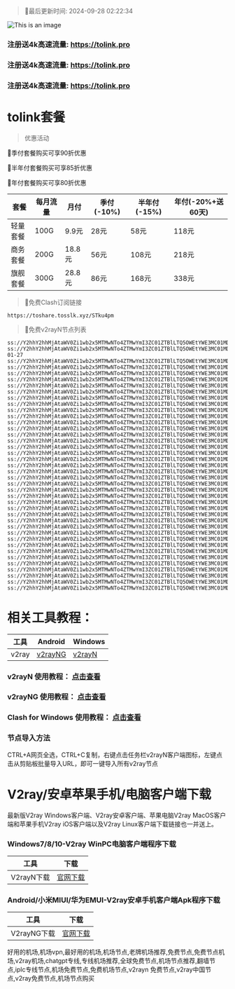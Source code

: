 >🚀最后更新时间: 2024-09-28 02:22:34

![This is an image](https://raw.githubusercontent.com/tolinkshare2/tolinkshare2.github.io/main/1893358159.jpg)

### 注册送4k高速流量: https://tolink.pro
### 注册送4k高速流量: https://tolink.pro
### 注册送4k高速流量: https://tolink.pro

# tolink套餐
>优惠活动

🚀季付套餐购买可享90折优惠

🚀半年付套餐购买可享85折优惠

🚀年付套餐购买可享80折优惠

| 套餐 | 每月流量 | 月付 | 季付(-10%) | 半年付(-15%) | 年付(-20%+送60天) |
| ------------- | ------------- | ------------- | ------------- | ------------- | ------------- |
| 轻量套餐 | 100G | 9.9元 | 28元 | 58元 |  118元 |
| 商务套餐 | 200G | 18.8元 | 56元 | 108元 |  218元 |
| 旗舰套餐 | 300G | 28.8元 | 86元 | 168元 |  338元 |
      

>🚀免费Clash订阅链接

```
https://toshare.tosslk.xyz/STku4pm
```


>🚀免费v2rayN节点列表

```
ss://Y2hhY2hhMjAtaWV0Zi1wb2x5MTMwNTo4ZTMwYmI3ZC01ZTBlLTQ5OWEtYWE3MC01MDFmYTczOTUyZDI@free.6vczxw.xyz:41141#%E5%89%A9%E4%BD%99%E6%B5%81%E9%87%8F%EF%BC%9A10%20GB
ss://Y2hhY2hhMjAtaWV0Zi1wb2x5MTMwNTo4ZTMwYmI3ZC01ZTBlLTQ5OWEtYWE3MC01MDFmYTczOTUyZDI@free.6vczxw.xyz:41141#%E5%A5%97%E9%A4%90%E5%88%B0%E6%9C%9F%EF%BC%9A2034-01-27
ss://Y2hhY2hhMjAtaWV0Zi1wb2x5MTMwNTo4ZTMwYmI3ZC01ZTBlLTQ5OWEtYWE3MC01MDFmYTczOTUyZDI@free.6vczxw.xyz:41141#%2A%2A%E6%97%A0%E6%B3%95%E4%BD%BF%E7%94%A8%E8%AF%B7%E6%9D%A5%E5%AE%98%E7%BD%91%E6%9B%B4%E6%96%B0%E8%AE%A2%E9%98%85
ss://Y2hhY2hhMjAtaWV0Zi1wb2x5MTMwNTo4ZTMwYmI3ZC01ZTBlLTQ5OWEtYWE3MC01MDFmYTczOTUyZDI@free.6vczxw.xyz:41141#%2A%2A%E4%BD%BF%E7%94%A8%E5%89%8D%E9%9C%80%E8%A6%81%E5%8D%B8%E8%BD%BD%E5%8F%8D%E8%AF%88APP
ss://Y2hhY2hhMjAtaWV0Zi1wb2x5MTMwNTo4ZTMwYmI3ZC01ZTBlLTQ5OWEtYWE3MC01MDFmYTczOTUyZDI@free.6vczxw.xyz:41141#%2A%2A%E6%B0%B8%E4%B9%85%E5%9F%9F%E5%90%8D%E5%8F%91%E5%B8%83%E9%A1%B5%20c1.topubr.com
ss://Y2hhY2hhMjAtaWV0Zi1wb2x5MTMwNTo4ZTMwYmI3ZC01ZTBlLTQ5OWEtYWE3MC01MDFmYTczOTUyZDI@free.6vczxw.xyz:41141#%2A%2A%E6%9C%80%E6%96%B0%E5%AE%98%E7%BD%91%E5%9C%B0%E5%9D%80%3A%20a.tolinkss.pro
ss://Y2hhY2hhMjAtaWV0Zi1wb2x5MTMwNTo4ZTMwYmI3ZC01ZTBlLTQ5OWEtYWE3MC01MDFmYTczOTUyZDI@free.6vczxw.xyz:41141#%F0%9F%87%AD%F0%9F%87%B0%E9%A6%99%E6%B8%AF01%20%7C%201x%20HK
ss://Y2hhY2hhMjAtaWV0Zi1wb2x5MTMwNTo4ZTMwYmI3ZC01ZTBlLTQ5OWEtYWE3MC01MDFmYTczOTUyZDI@free.6vczxw.xyz:41143#%F0%9F%87%AD%F0%9F%87%B0%E9%A6%99%E6%B8%AF02%20%7C%201x%20HK
ss://Y2hhY2hhMjAtaWV0Zi1wb2x5MTMwNTo4ZTMwYmI3ZC01ZTBlLTQ5OWEtYWE3MC01MDFmYTczOTUyZDI@free.6vczxw.xyz:41145#%F0%9F%87%AD%F0%9F%87%B0%E9%A6%99%E6%B8%AF03%20%7C%20%E5%AE%B6%E5%AE%BD%20%7C%201x%20HK
ss://Y2hhY2hhMjAtaWV0Zi1wb2x5MTMwNTo4ZTMwYmI3ZC01ZTBlLTQ5OWEtYWE3MC01MDFmYTczOTUyZDI@free.6vczxw.xyz:41241#%F0%9F%87%B9%F0%9F%87%BC%E5%8F%B0%E6%B9%BE01%20%7C%201x%20TW
ss://Y2hhY2hhMjAtaWV0Zi1wb2x5MTMwNTo4ZTMwYmI3ZC01ZTBlLTQ5OWEtYWE3MC01MDFmYTczOTUyZDI@free.6vczxw.xyz:41243#%F0%9F%87%B9%F0%9F%87%BC%E5%8F%B0%E6%B9%BE02%20%7C%201x%20TW
ss://Y2hhY2hhMjAtaWV0Zi1wb2x5MTMwNTo4ZTMwYmI3ZC01ZTBlLTQ5OWEtYWE3MC01MDFmYTczOTUyZDI@free.6vczxw.xyz:41245#%F0%9F%87%B9%F0%9F%87%BC%E5%8F%B0%E6%B9%BE03%20%7C%201x%20TW
ss://Y2hhY2hhMjAtaWV0Zi1wb2x5MTMwNTo4ZTMwYmI3ZC01ZTBlLTQ5OWEtYWE3MC01MDFmYTczOTUyZDI@free.6vczxw.xyz:41111#%F0%9F%87%AF%F0%9F%87%B5%E6%97%A5%E6%9C%AC01%20%7C%201x%20JP
ss://Y2hhY2hhMjAtaWV0Zi1wb2x5MTMwNTo4ZTMwYmI3ZC01ZTBlLTQ5OWEtYWE3MC01MDFmYTczOTUyZDI@free.6vczxw.xyz:41113#%F0%9F%87%AF%F0%9F%87%B5%E6%97%A5%E6%9C%AC02%20%7C%201x%20JP
ss://Y2hhY2hhMjAtaWV0Zi1wb2x5MTMwNTo4ZTMwYmI3ZC01ZTBlLTQ5OWEtYWE3MC01MDFmYTczOTUyZDI@free.6vczxw.xyz:41115#%F0%9F%87%AF%F0%9F%87%B5%E6%97%A5%E6%9C%AC03%20%7C%201x%20JP
ss://Y2hhY2hhMjAtaWV0Zi1wb2x5MTMwNTo4ZTMwYmI3ZC01ZTBlLTQ5OWEtYWE3MC01MDFmYTczOTUyZDI@free.6vczxw.xyz:41171#%F0%9F%87%B8%F0%9F%87%AC%E6%96%B0%E5%8A%A0%E5%9D%A101%20%7C%201x%20SG
ss://Y2hhY2hhMjAtaWV0Zi1wb2x5MTMwNTo4ZTMwYmI3ZC01ZTBlLTQ5OWEtYWE3MC01MDFmYTczOTUyZDI@free.6vczxw.xyz:41173#%F0%9F%87%B8%F0%9F%87%AC%E6%96%B0%E5%8A%A0%E5%9D%A102%20%7C%201x%20SG
ss://Y2hhY2hhMjAtaWV0Zi1wb2x5MTMwNTo4ZTMwYmI3ZC01ZTBlLTQ5OWEtYWE3MC01MDFmYTczOTUyZDI@free.6vczxw.xyz:41311#%F0%9F%87%B0%F0%9F%87%B7%E9%9F%A9%E5%9B%BD01%20%7C%201x%20KR
ss://Y2hhY2hhMjAtaWV0Zi1wb2x5MTMwNTo4ZTMwYmI3ZC01ZTBlLTQ5OWEtYWE3MC01MDFmYTczOTUyZDI@free.6vczxw.xyz:41313#%F0%9F%87%B0%F0%9F%87%B7%E9%9F%A9%E5%9B%BD02%20%7C%201x%20KR
ss://Y2hhY2hhMjAtaWV0Zi1wb2x5MTMwNTo4ZTMwYmI3ZC01ZTBlLTQ5OWEtYWE3MC01MDFmYTczOTUyZDI@free.6vczxw.xyz:41315#%F0%9F%87%B0%F0%9F%87%B7%E9%9F%A9%E5%9B%BD03%20%7C%201x%20KR
ss://Y2hhY2hhMjAtaWV0Zi1wb2x5MTMwNTo4ZTMwYmI3ZC01ZTBlLTQ5OWEtYWE3MC01MDFmYTczOTUyZDI@free.6vczxw.xyz:41341#%F0%9F%87%B5%F0%9F%87%AD%E8%8F%B2%E5%BE%8B%E5%AE%BE01%20%7C%201x%20PH
ss://Y2hhY2hhMjAtaWV0Zi1wb2x5MTMwNTo4ZTMwYmI3ZC01ZTBlLTQ5OWEtYWE3MC01MDFmYTczOTUyZDI@free.6vczxw.xyz:41211#%F0%9F%87%BA%F0%9F%87%B8%E7%BE%8E%E5%9B%BD01%20%7C%201x%20US%20Los%20Angeles
ss://Y2hhY2hhMjAtaWV0Zi1wb2x5MTMwNTo4ZTMwYmI3ZC01ZTBlLTQ5OWEtYWE3MC01MDFmYTczOTUyZDI@free.6vczxw.xyz:41213#%F0%9F%87%BA%F0%9F%87%B8%E7%BE%8E%E5%9B%BD02%20%7C%20%E5%AE%B6%E5%AE%BD%20%7C%201x%20US%20Los%20Angeles
ss://Y2hhY2hhMjAtaWV0Zi1wb2x5MTMwNTo4ZTMwYmI3ZC01ZTBlLTQ5OWEtYWE3MC01MDFmYTczOTUyZDI@free.6vczxw.xyz:41215#%F0%9F%87%BA%F0%9F%87%B8%E7%BE%8E%E5%9B%BD03%20%7C%201x%20US%20Washington
ss://Y2hhY2hhMjAtaWV0Zi1wb2x5MTMwNTo4ZTMwYmI3ZC01ZTBlLTQ5OWEtYWE3MC01MDFmYTczOTUyZDI@free.6vczxw.xyz:41217#%F0%9F%87%BA%F0%9F%87%B8%E7%BE%8E%E5%9B%BD04%20%7C%201x%20US%20Honolulu
ss://Y2hhY2hhMjAtaWV0Zi1wb2x5MTMwNTo4ZTMwYmI3ZC01ZTBlLTQ5OWEtYWE3MC01MDFmYTczOTUyZDI@free.6vczxw.xyz:41219#%F0%9F%87%BA%F0%9F%87%B8%E7%BE%8E%E5%9B%BD05%20%7C%201x%20US%20New%20Jersey
ss://Y2hhY2hhMjAtaWV0Zi1wb2x5MTMwNTo4ZTMwYmI3ZC01ZTBlLTQ5OWEtYWE3MC01MDFmYTczOTUyZDI@free.6vczxw.xyz:41221#%F0%9F%87%BA%F0%9F%87%B8%E7%BE%8E%E5%9B%BD06%20%7C%201x%20US%20ChatGPT%E4%B8%93%E7%94%A8
ss://Y2hhY2hhMjAtaWV0Zi1wb2x5MTMwNTo4ZTMwYmI3ZC01ZTBlLTQ5OWEtYWE3MC01MDFmYTczOTUyZDI@free.6vczxw.xyz:41271#%F0%9F%87%AC%F0%9F%87%A7%E8%8B%B1%E5%9B%BD01%20%7C%20%E5%AE%B6%E5%AE%BD%20%7C%201x%20UK
ss://Y2hhY2hhMjAtaWV0Zi1wb2x5MTMwNTo4ZTMwYmI3ZC01ZTBlLTQ5OWEtYWE3MC01MDFmYTczOTUyZDI@free.6vczxw.xyz:41741#%F0%9F%87%AA%F0%9F%87%B8%E8%A5%BF%E7%8F%AD%E7%89%9901%20%7C%201x%20ES
ss://Y2hhY2hhMjAtaWV0Zi1wb2x5MTMwNTo4ZTMwYmI3ZC01ZTBlLTQ5OWEtYWE3MC01MDFmYTczOTUyZDI@free.6vczxw.xyz:41721#%F0%9F%87%B2%F0%9F%87%BE%E9%A9%AC%E6%9D%A5%E8%A5%BF%E4%BA%9A01%20%7C%201x%20MY
ss://Y2hhY2hhMjAtaWV0Zi1wb2x5MTMwNTo4ZTMwYmI3ZC01ZTBlLTQ5OWEtYWE3MC01MDFmYTczOTUyZDI@free.6vczxw.xyz:41731#%F0%9F%87%B9%F0%9F%87%AD%E6%B3%B0%E5%9B%BD01%20%7C%201x%20IN
ss://Y2hhY2hhMjAtaWV0Zi1wb2x5MTMwNTo4ZTMwYmI3ZC01ZTBlLTQ5OWEtYWE3MC01MDFmYTczOTUyZDI@free.6vczxw.xyz:41371#%F0%9F%87%AE%F0%9F%87%B3%E5%8D%B0%E5%BA%A601%20%7C%201x%20IN
ss://Y2hhY2hhMjAtaWV0Zi1wb2x5MTMwNTo4ZTMwYmI3ZC01ZTBlLTQ5OWEtYWE3MC01MDFmYTczOTUyZDI@free.6vczxw.xyz:41411#%F0%9F%87%A6%F0%9F%87%BA%E6%BE%B3%E5%A4%A7%E5%88%A9%E4%BA%9A01%20%7C%201x%20AU
ss://Y2hhY2hhMjAtaWV0Zi1wb2x5MTMwNTo4ZTMwYmI3ZC01ZTBlLTQ5OWEtYWE3MC01MDFmYTczOTUyZDI@free.6vczxw.xyz:41441#%F0%9F%87%A8%F0%9F%87%A6%E5%8A%A0%E6%8B%BF%E5%A4%A701%20%7C%201x%20CA
ss://Y2hhY2hhMjAtaWV0Zi1wb2x5MTMwNTo4ZTMwYmI3ZC01ZTBlLTQ5OWEtYWE3MC01MDFmYTczOTUyZDI@free.6vczxw.xyz:41471#%F0%9F%87%A9%F0%9F%87%AA%E5%BE%B7%E5%9B%BD01%20%7C%201x%20DE
ss://Y2hhY2hhMjAtaWV0Zi1wb2x5MTMwNTo4ZTMwYmI3ZC01ZTBlLTQ5OWEtYWE3MC01MDFmYTczOTUyZDI@free.6vczxw.xyz:41511#%F0%9F%87%B7%F0%9F%87%BA%E4%BF%84%E7%BD%97%E6%96%AF01%20%7C%201x%20RU
ss://Y2hhY2hhMjAtaWV0Zi1wb2x5MTMwNTo4ZTMwYmI3ZC01ZTBlLTQ5OWEtYWE3MC01MDFmYTczOTUyZDI@free.6vczxw.xyz:41571#%F0%9F%87%B9%F0%9F%87%B7%E5%9C%9F%E8%80%B3%E5%85%B601%20%7C%201x%20TR
ss://Y2hhY2hhMjAtaWV0Zi1wb2x5MTMwNTo4ZTMwYmI3ZC01ZTBlLTQ5OWEtYWE3MC01MDFmYTczOTUyZDI@free.6vczxw.xyz:41611#%F0%9F%87%BA%F0%9F%87%A6%E4%B9%8C%E5%85%8B%E5%85%B001%20%7C%201x%20UA
ss://Y2hhY2hhMjAtaWV0Zi1wb2x5MTMwNTo4ZTMwYmI3ZC01ZTBlLTQ5OWEtYWE3MC01MDFmYTczOTUyZDI@free.6vczxw.xyz:41641#%F0%9F%87%BB%F0%9F%87%B3%E8%B6%8A%E5%8D%9701%20%7C%201x%20VN
ss://Y2hhY2hhMjAtaWV0Zi1wb2x5MTMwNTo4ZTMwYmI3ZC01ZTBlLTQ5OWEtYWE3MC01MDFmYTczOTUyZDI@free.6vczxw.xyz:41671#%F0%9F%87%A7%F0%9F%87%B7%E5%B7%B4%E8%A5%BF01%20%7C%201x%20BR
```

# 相关工具教程：

| 工具 | Android | Windows |
| ------------- | ------------- | ------------- |
| v2ray | [v2rayNG](https://github.com/2dust/v2rayNG/releases/download/1.8.14/v2rayNG_1.8.14.apk) | [v2rayN](https://github.com/2dust/v2rayN/releases/download/6.33/v2rayN-With-Core.zip) |

### v2rayN 使用教程： [点击查看](https://tuijianvpn.com/1467)
### v2rayNG 使用教程： [点击查看](https://tuijianvpn.com/1579)
### Clash for Windows 使用教程： [点击查看](https://tuijianvpn.com/1624)

### 节点导入方法
CTRL+A网页全选，CTRL+C复制，右键点击任务栏v2rayN客户端图标，左键点击从剪贴板批量导入URL，即可一键导入所有v2ray节点



# V2ray/安卓苹果手机/电脑客户端下载
最新版V2ray Windows客户端、V2ray安卓客户端、苹果电脑V2ray MacOS客户端和苹果手机V2ray iOS客户端以及V2ray Linux客户端下载链接也一并送上。

### Windows7/8/10-V2ray WinPC电脑客户端程序下载

| 工具 | 下载 |
| ------------- | ------------- |
| V2rayN下载 | [官网下载](https://github.com/2dust/v2rayN/releases) | 

### Android/小米MIUI/华为EMUI-V2ray安卓手机客户端Apk程序下载

| 工具 | 下载 |
| ------------- | ------------- |
| V2rayNG下载 | [官网下载](https://github.com/2dust/v2rayNG/releases) | 



好用的机场,机场vpn,最好用的机场,机场节点,老牌机场推荐,免费节点,免费节点机场,v2ray机场,chatgpt专线,专线机场推荐,全球免费节点,机场节点推荐,翻墙节点,iplc专线节点,机场免费节点,免费机场节点,v2rayn 免费节点,v2ray中国节点,v2ray免费节点,机场节点购买
